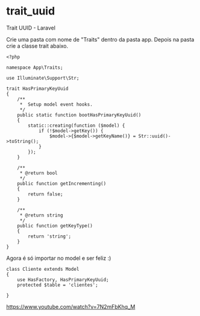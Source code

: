 # trait_uuid
Trait UUID - Laravel

Crie uma pasta com nome de "Traits" dentro da pasta app. Depois na pasta crie a classe trait abaixo.

```
<?php

namespace App\Traits;

use Illuminate\Support\Str;

trait HasPrimaryKeyUuid
{
    /**
     *  Setup model event hooks.
     */
    public static function bootHasPrimaryKeyUuid()
    {
        static::creating(function ($model) {
            if (!$model->getKey()) {
                $model->{$model->getKeyName()} = Str::uuid()->toString();
            }
        });
    }

    /**
     * @return bool
     */
    public function getIncrementing()
    {
        return false;
    }

    /**
     * @return string
     */
    public function getKeyType()
    {
        return 'string';
    }
}
```

Agora é só importar no model e ser feliz :)


```
class Cliente extends Model
{
    use HasFactory, HasPrimaryKeyUuid;
    protected $table = 'clientes';
    
}
```


https://www.youtube.com/watch?v=7N2mFbKhq_M 
